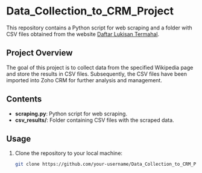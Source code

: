 # Data_Collection_to_CRM_Project


This repository contains a Python script for web scraping and a folder with CSV files obtained from the website [Daftar Lukisan Termahal](https://id.wikipedia.org/wiki/Daftar_lukisan_termahal).

## Project Overview

The goal of this project is to collect data from the specified Wikipedia page and store the results in CSV files. Subsequently, the CSV files have been imported into Zoho CRM for further analysis and management.

## Contents

- **scraping.py**: Python script for web scraping.
- **csv_results/**: Folder containing CSV files with the scraped data.

## Usage

1. Clone the repository to your local machine:

   ```bash
   git clone https://github.com/your-username/Data_Collection_to_CRM_Project.git
